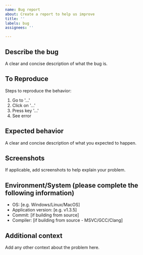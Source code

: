 ```yaml
---
name: Bug report
about: Create a report to help us improve
title: ''
labels: bug
assignees: ''

---
```


## Describe the bug
A clear and concise description of what the bug is.

## To Reproduce
Steps to reproduce the behavior:
1. Go to '...'
2. Click on '...'
3. Press key '...'
4. See error

## Expected behavior
A clear and concise description of what you expected to happen.

## Screenshots
If applicable, add screenshots to help explain your problem.

## Environment/System (please complete the following information)
-  OS: [e.g. Windows/Linux/MacOS]
-  Application version: [e.g. v1.3.5]
-  Commit: [if building from source]
-  Compiler: [if building from source - MSVC/GCC/Clang]

## Additional context
Add any other context about the problem here.
